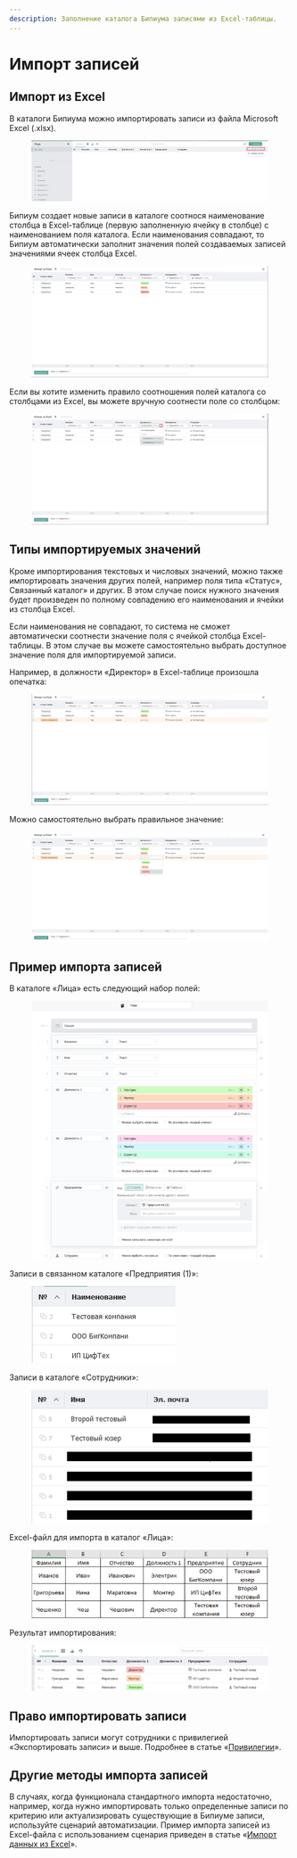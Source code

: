 ```yaml
---
description: Заполнение каталога Бипиума записями из Excel-таблицы.
---
```


# Импорт записей

## Импорт из Excel

В каталоги Бипиума можно импортировать записи из файла Microsoft Excel (.xlsx).

<figure><img src="../../../.gitbook/assets/1 (5).png" alt=""><figcaption></figcaption></figure>

Бипиум создает новые записи в каталоге соотнося наименование столбца в Excel-таблице (первую заполненную ячейку в столбце) с наименованием поля каталога. Если наименования совпадают, то Бипиум автоматически заполнит значения полей создаваемых записей значениями ячеек столбца Excel.

<figure><img src="../../../.gitbook/assets/2 (4).png" alt=""><figcaption></figcaption></figure>

Если вы хотите изменить правило соотношения полей каталога со столбцами из Excel, вы можете вручную соотнести поле со столбцом:

<figure><img src="../../../.gitbook/assets/3 (3).png" alt=""><figcaption></figcaption></figure>

## Типы импортируемых значений

Кроме импортирования текстовых и числовых значений, можно также импортировать значения других полей, например поля типа «Статус», Связанный каталог» и других. В этом случае поиск нужного значения будет произведен по полному совпадению его наименования и ячейки из столбца Excel.

Если наименования не совпадают, то система не сможет автоматически соотнести значение поля с ячейкой столбца Excel-таблицы. В этом случае вы можете самостоятельно выбрать доступное значение поля для импортируемой записи.

Например, в должности «Директор» в Excel-таблице произошла опечатка:

<figure><img src="../../../.gitbook/assets/10 (2).png" alt=""><figcaption></figcaption></figure>

Можно самостоятельно выбрать правильное значение:

<figure><img src="../../../.gitbook/assets/11 (5).png" alt=""><figcaption></figcaption></figure>

## Пример импорта записей

В каталоге «Лица» есть следующий набор полей:

<figure><img src="../../../.gitbook/assets/4 (3).png" alt=""><figcaption></figcaption></figure>

Записи в связанном каталоге «Предприятия (1)»:

<figure><img src="../../../.gitbook/assets/5 (4).png" alt=""><figcaption></figcaption></figure>

Записи в каталоге «Сотрудники»:

<figure><img src="../../../.gitbook/assets/8 (2).png" alt=""><figcaption></figcaption></figure>

Excel-файл для импорта в каталог «Лица»:

<figure><img src="../../../.gitbook/assets/6 (3).png" alt=""><figcaption></figcaption></figure>

Результат импортирования:

<figure><img src="../../../.gitbook/assets/7 (1).png" alt=""><figcaption></figcaption></figure>

## Право импортировать записи

Импортировать записи могут сотрудники с привилегией «Экспортировать записи» и выше. Подробнее в статье «[Привилегии](https://docs.bpium.ru/manual/rights/priviliges)».

## Другие методы импорта записей

В случаях, когда функционала стандартного импорта недостаточно, например, когда нужно импортировать только определенные записи по критерию или актуализировать существующие в Бипиуме записи, используйте сценарий автоматизации. Пример импорта записей из Excel-файла  с использованием сценария приведен в статье «[Импорт данных из Excel](https://docs.bpium.ru/cases/automations/import-dannykh-iz-excel)».
